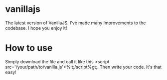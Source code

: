 # vanillajs
The latest version of VanillaJS. I've made many improvements to the codebase. I hope you enjoy it!

# How to use
Simply download the file and call it like this &lt;script src='/your/path/to/vanilla.js'&gt;%lt;/script%gt;. Then write your code. It's that easy!
